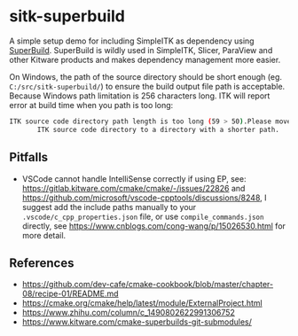 # sitk-superbuild

A simple setup demo for including SimpleITK as dependency using [SuperBuild](https://www.kitware.com/cmake-superbuilds-git-submodules/). SuperBuild is wildly used in SimpleITK, Slicer, ParaView and other Kitware products and makes dependency management more easier.

On Windows, the path of the source directory should be short enough (eg. `C:/src/sitk-superbuild/`) to ensure the build output file path is acceptable. Because Windows path limitation is 256 characters long. ITK will report error at build time when you path is too long:

```bash
ITK source code directory path length is too long (59 > 50).Please move the
       ITK source code directory to a directory with a shorter path.
```

## Pitfalls

- VSCode cannot handle IntelliSense correctly if using EP, see: https://gitlab.kitware.com/cmake/cmake/-/issues/22826 and https://github.com/microsoft/vscode-cpptools/discussions/8248, I suggest add the include paths manually to your `.vscode/c_cpp_properties.json` file, or use `compile_commands.json` directly, see https://www.cnblogs.com/cong-wang/p/15026530.html for more detail.

## References

- https://github.com/dev-cafe/cmake-cookbook/blob/master/chapter-08/recipe-01/README.md
- https://cmake.org/cmake/help/latest/module/ExternalProject.html
- https://www.zhihu.com/column/c_1490802622991306752
- https://www.kitware.com/cmake-superbuilds-git-submodules/
